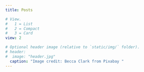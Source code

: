 ```yaml
---
title: Posts

# View.
#   1 = List
#   2 = Compact
#   3 = Card
view: 2

# Optional header image (relative to `static/img/` folder).
# header:
#  image: "header.jpg"
  caption: "Image credit: Becca Clark from Pixabay "
---
```

